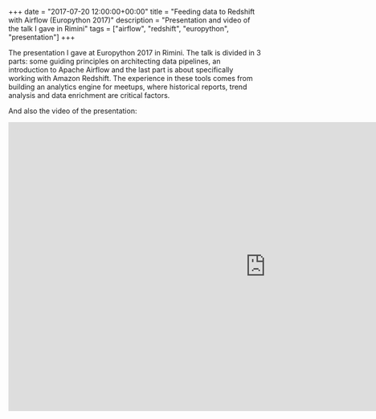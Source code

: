 +++
date = "2017-07-20 12:00:00+00:00"
title = "Feeding data to Redshift with Airflow (Europython 2017)"
description = "Presentation and video of the talk I gave in Rimini"
tags = ["airflow", "redshift", "europython", "presentation"]
+++

The presentation I gave at Europython 2017 in Rimini. The talk is divided in 3 parts: some guiding principles on architecting data pipelines, an introduction to Apache Airflow and the last part is about specifically working with Amazon Redshift. The experience in these tools comes from building an analytics engine for meetups, where historical reports, trend analysis and data enrichment are critical factors.

<script async class="speakerdeck-embed" data-id="380d0b967be44504b386b01b34de1fe5" data-ratio="1.77777777777778" src="//speakerdeck.com/assets/embed.js"></script>

And also the video of the presentation:

<iframe width="1024" height="576" src="https://www.youtube.com/embed/0s6lmVbvoFo" frameborder="0" allowfullscreen></iframe>
